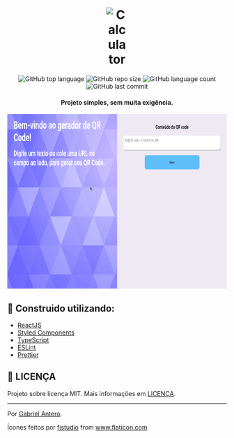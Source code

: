 <h1 align="center">
  <img width="200" 
  alt="Calculator" src="https://image.flaticon.com/icons/svg/2878/2878623.svg"
  style="max-width:10%;" >
</h1>

<p align="center">
  <img alt="GitHub top language" src="https://img.shields.io/github/languages/top/gabriel-antero/generator-QRCode"> 
  <img alt="GitHub repo size" src="https://img.shields.io/github/repo-size/gabriel-antero/generator-QRCode">
  <img alt="GitHub language count" src="https://img.shields.io/github/languages/count/gabriel-antero/generator-QRCode">
  <img alt="GitHub last commit" src="https://img.shields.io/github/last-commit/gabriel-antero/generator-QRCode">
</p>

<h4 align="center">          
 Projeto simples, sem muita exigência.
</h4>

<p align="center">
  <img src="https://github.com/gabriel-antero/generator-QRCode/blob/master/assets/qrCode.gif" height=400/>
</p>

## :construction: Construido utilizando:

- [ReactJS](https://reactjs.org/)
- [Styled Components](https://styled-components.com/)
- [TypeScript](https://www.typescriptlang.org/)
- [ESLint](https://eslint.org/)
- [Prettier](https://prettier.io/)


## :memo: LICENÇA
Projeto sobre licença MIT. Mais informações em [LICENÇA](https://github.com/gabriel-antero/generator-QRCode/blob/master/LICENSE).


---

Por [Gabriel Antero](https://github.com/gabriel-antero).

Ícones feitos por <a href="https://www.flaticon.com/br/autores/fjstudio" title="fjstudio">fjstudio</a> from <a href="https://www.flaticon.com/br/" title="Flaticon">www.flaticon.com</a>

